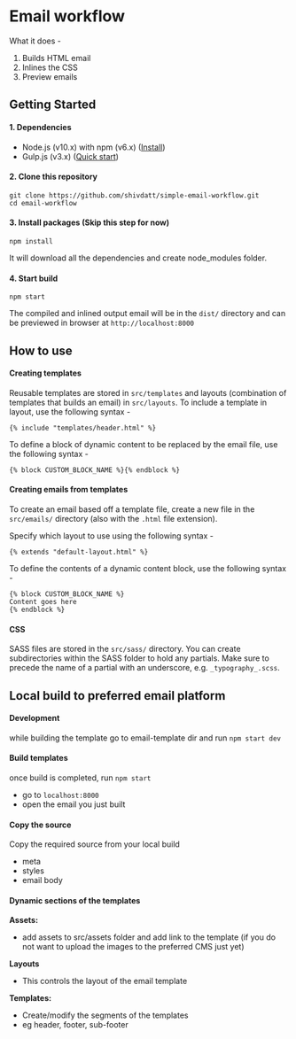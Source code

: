 
# Email workflow

What it does -

1. Builds HTML email
2. Inlines the CSS
3. Preview emails

## Getting Started

#### 1. Dependencies
- Node.js (v10.x) with npm (v6.x) ([Install](https://nodejs.org/en/download/releases/))   
- Gulp.js (v3.x) ([Quick start](https://gulpjs.com/docs/en/getting-started/quick-start))

#### 2. Clone this repository
```
git clone https://github.com/shivdatt/simple-email-workflow.git
cd email-workflow
```
#### 3. Install packages  (Skip this step for now)

```
npm install
```
It will download all the dependencies and create node_modules folder.  

#### 4. Start build

```
npm start
```
The compiled and inlined output email will be in the `dist/` directory and can be previewed in browser at `http://localhost:8000`

## How to use

#### Creating templates
Reusable templates are stored in `src/templates` and layouts (combination of templates that builds an email) in `src/layouts`.
To include a template in layout, use the following syntax -

```
{% include "templates/header.html" %}
```

To define a block of dynamic content to be replaced by the email file, use the following syntax -

```
{% block CUSTOM_BLOCK_NAME %}{% endblock %}
```


#### Creating emails from templates

To create an email based off a template file, create a new file in the `src/emails/` directory (also with the `.html` file extension).

Specify which layout to use using the following syntax -

```
{% extends "default-layout.html" %}
```

To define the contents of a dynamic content block, use the following syntax -

```
{% block CUSTOM_BLOCK_NAME %} 
Content goes here
{% endblock %}
```


#### CSS

SASS files are stored in the `src/sass/` directory. 
You can create subdirectories within the SASS folder to hold any partials. Make sure to precede the name of a partial with an underscore, e.g. `_typography_.scss`.


## Local build to preferred email platform 

#### Development
while building the template
go to email-template dir and 
run `npm start dev`

#### Build templates
once build is completed, run `npm start`

- go to `localhost:8000`
- open the email you just built

#### Copy the source
Copy the required source from your local build
- meta
- styles
- email body


#### Dynamic sections of the templates 

**Assets:** 
- add assets to src/assets folder and add link to the template (if you do not want to upload the images to the preferred CMS just yet)

**Layouts**
- This controls the layout of the email template

**Templates:** 
- Create/modify the segments of the templates 
- eg header, footer, sub-footer